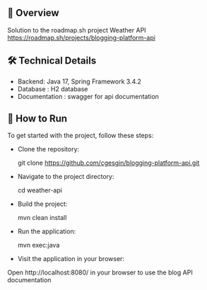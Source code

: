 ## 🎯 Overview

Solution to the roadmap.sh project Weather API https://roadmap.sh/projects/blogging-platform-api

## 🛠️ Technical Details
- Backend: Java 17, Spring Framework 3.4.2
- Database : H2 database
- Documentation : swagger for api documentation

## 🏃 How to Run
To get started with the project, follow these steps:

- Clone the repository:

    git clone https://github.com/cgesgin/blogging-platform-api.git

- Navigate to the project directory:

    cd weather-api

- Build the project:

    mvn clean install

- Run the application:

    mvn exec:java

- Visit the application in your browser:

Open http://localhost:8080/ in your browser to use the blog API documentation

